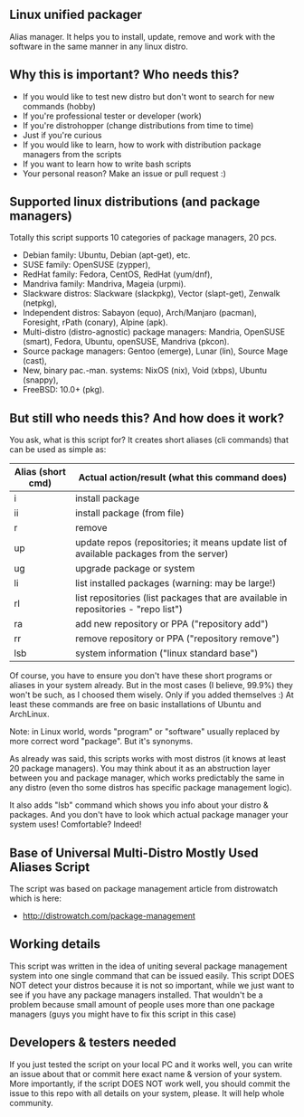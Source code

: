 ## Linux unified packager

Alias manager. It helps you to install, update, remove and work with the software in the same manner in any linux distro.

## Why this is important? Who needs this?

* If you would like to test new distro but don't wont to search for new commands (hobby)
* If you're professional tester or developer (work)
* If you're distrohopper (change distributions from time to time)
* Just if you're curious
* If you would like to learn, how to work with distribution package managers from the scripts
* If you want to learn how to write bash scripts
* Your personal reason? Make an issue or pull request :)

## Supported linux distributions (and package managers)

Totally this script supports 10 categories of package managers, 20 pcs.

* Debian family: Ubuntu, Debian (apt-get), etc.
* SUSE family: OpenSUSE (zypper),
* RedHat family: Fedora, CentOS, RedHat (yum/dnf), 
* Mandriva family: Mandriva, Mageia (urpmi).
* Slackware distros: Slackware (slackpkg), Vector (slapt-get), Zenwalk (netpkg),
* Independent distros: Sabayon (equo), Arch/Manjaro (pacman), Foresight, rPath (conary), Alpine (apk).
* Multi-distro (distro-agnostic) package managers: Mandria, OpenSUSE (smart), Fedora, Ubuntu, openSUSE, Mandriva (pkcon).
* Source package managers: Gentoo (emerge), Lunar (lin), Source Mage (cast),
* New, binary pac.-man. systems: NixOS (nix), Void (xbps), Ubuntu (snappy),
* FreeBSD: 10.0+ (pkg).

## But still who needs this? And how does it work?
You ask, what is this script for? It creates short aliases (cli commands) that can be used as simple as:

Alias (short cmd) | Actual action/result (what this command does)
| - | - |
i | install package
ii | install package (from file)
r | remove
up | update repos (repositories; it means update list of available packages from the server)
ug | upgrade package or system
li | list installed packages (warning: may be large!)
rl | list repositories (list packages that are available in repositories - "repo list")
ra | add new repository or PPA ("repository add")
rr | remove repository or PPA ("repository remove")
lsb | system information ("linux standard base")

Of course, you have to ensure you don't have these short programs or aliases in your system already. But in the most cases (I believe, 99.9%) they won't be such, as I choosed them wisely. Only if you added themselves :) At least these commands are free on basic installations of Ubuntu and ArchLinux.

Note: in Linux world, words "program" or "software" usually replaced by more correct word "package". But it's synonyms.

As already was said, this scripts works with most distros (it knows at least 20 package managers). You may think about it as an abstruction layer between you and package manager, which works predictably the same in any distro (even tho some distros has specific package management logic).

It also adds "lsb" command which shows you info about your distro & packages. And you don't have to look which actual package manager your system uses! Comfortable? Indeed!

## Base of Universal Multi-Distro Mostly Used Aliases Script
The script was based on package management article from distrowatch which is here:
* http://distrowatch.com/package-management

## Working details
This script was written in the idea of uniting several package management system into one single command that can be issued easily. This script DOES NOT detect your distros because it is not so important, while we just want to see if you have any package managers installed. That wouldn't be a problem because small amount of people uses more than one package managers (guys you might have to fix this script in this case)

## Developers & testers needed
If you just tested the script on your local PC and it works well, you can write an issue about that or commit here exact name & version of your system. More importantly, if the script DOES NOT work well, you should commit the issue to this repo with all details on your system, please. It will help whole community.
